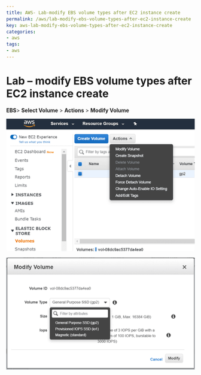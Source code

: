 ```yaml
---
title: AWS- Lab-modify EBS volume types after EC2 instance create
permalink: /aws/lab-modify-ebs-volume-types-after-ec2-instance-create
key: aws-lab-modify-ebs-volume-types-after-ec2-instance-create
categories:
- aws
tags:
- aws
---
```



Lab – modify EBS volume types after EC2 instance create
=======================================================

**EBS**> **Select Volume** >  **Actions** > **Modify Volume**

![](media/20de5f4c3959a8cd50b670b9912c9d5a.png)

![](media/12a2938d80386ba8d5e9a1cf0d8a1a63.png)
